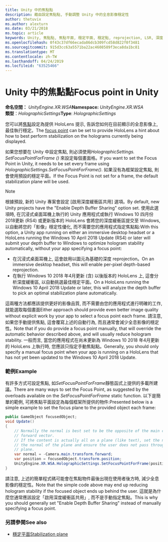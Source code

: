 ```yaml
---
title: Unity 中的焦點點
description: 藉由設定焦點點, 手動調整 Unity 中的全息影像穩定性
author: thetuvix
ms.author: alexturn
ms.date: 03/21/2018
ms.topic: article
keywords: Unity, 焦點點, 焦點平面, 穩定平面, 穩定點, reprojection, LSR, 深度緩衝區
ms.openlocfilehash: 0f43c37df66ecada86dcb309fcd58d822f0f3481
ms.sourcegitcommit: 915d3cc63a5571ba22ac4608589f3eca8da1bc81
ms.translationtype: MT
ms.contentlocale: zh-TW
ms.lasthandoff: 04/24/2019
ms.locfileid: "63525466"
---
```

# <a name="focus-point-in-unity"></a><span data-ttu-id="8b6ae-104">Unity 中的焦點點</span><span class="sxs-lookup"><span data-stu-id="8b6ae-104">Focus point in Unity</span></span>

<span data-ttu-id="8b6ae-105">**命名空間：**  *UnityEngine.XR.WSA*</span><span class="sxs-lookup"><span data-stu-id="8b6ae-105">**Namespace:** *UnityEngine.XR.WSA*</span></span><br>
<span data-ttu-id="8b6ae-106">**類型**：*HolographicSettings*</span><span class="sxs-lookup"><span data-stu-id="8b6ae-106">**Type**: *HolographicSettings*</span></span>

<span data-ttu-id="8b6ae-107">您可以將[焦點](hologram-stability.md#stabilization-plane)設定為提供 HoloLens 提示, 告訴您如何在目前顯示的全息影像上, 最佳執行穩定。</span><span class="sxs-lookup"><span data-stu-id="8b6ae-107">The [focus point](hologram-stability.md#stabilization-plane) can be set to provide HoloLens a hint about how to best perform stabilization on the holograms currently being displayed.</span></span>

<span data-ttu-id="8b6ae-108">如果您想要在 Unity 中設定焦點, 則必須使用*HolographicSettings. SetFocusPointForFrame ()* 來設定每個畫面格。</span><span class="sxs-lookup"><span data-stu-id="8b6ae-108">If you want to set the Focus Point in Unity, it needs to be set every frame using *HolographicSettings.SetFocusPointForFrame()*.</span></span> <span data-ttu-id="8b6ae-109">如果沒有為框架設定焦點, 則會使用預設的穩定平面。</span><span class="sxs-lookup"><span data-stu-id="8b6ae-109">If the Focus Point is not set for a frame, the default stabilization plane will be used.</span></span>

> [!NOTE]
> <span data-ttu-id="8b6ae-110">根據預設, 新的 Unity 專案會設定 [啟用深度緩衝區共用] 選項。</span><span class="sxs-lookup"><span data-stu-id="8b6ae-110">By default, new Unity projects have the "Enable Depth Buffer Sharing" option set.</span></span>  <span data-ttu-id="8b6ae-111">使用此選項時, 在沉浸式桌面耳機上執行的 Unity 應用程式或執行 Windows 10 四月份2018更新 (RS4) 或更新版本的 HoloLens 會將您的深度緩衝區提交至 Windows, 以自動將您的「影像」穩定性優化, 而不需要您的應用程式指定焦點點:</span><span class="sxs-lookup"><span data-stu-id="8b6ae-111">With this option, a Unity app running on either an immersive desktop headset or a HoloLens running the Windows 10 April 2018 Update (RS4) or later will submit your depth buffer to Windows to optimize hologram stability automatically, without your app specifying a focus point:</span></span>
> * <span data-ttu-id="8b6ae-112">在沉浸式桌面耳機上, 這會啟用以圖元為基礎的深度 reprojection。</span><span class="sxs-lookup"><span data-stu-id="8b6ae-112">On an immersive desktop headset, this will enable per-pixel depth-based reprojection.</span></span>
> * <span data-ttu-id="8b6ae-113">在執行 Windows 10 2018 年4月更新 (含) 以後版本的 HoloLens 上, 這會分析深度緩衝區, 以自動挑選最佳穩定平面。</span><span class="sxs-lookup"><span data-stu-id="8b6ae-113">On a HoloLens running the Windows 10 April 2018 Update or later, this will analyze the depth buffer to pick an optimal stabilization plane automatically.</span></span>
>
> <span data-ttu-id="8b6ae-114">這兩種方法都應該提供更好的影像品質, 而不需要由您的應用程式進行明確的工作, 就能選取每個畫面</span><span class="sxs-lookup"><span data-stu-id="8b6ae-114">Either approach should provide even better image quality without explicit work by your app to select a focus point each frame.</span></span>  <span data-ttu-id="8b6ae-115">請注意, 如果您手動提供焦點, 這會覆寫上述的自動行為, 而且通常會減少全息影像的穩定性。</span><span class="sxs-lookup"><span data-stu-id="8b6ae-115">Note that if you do provide a focus point manually, that will override the automatic behavior described above, and will usually reduce hologram stability.</span></span>  <span data-ttu-id="8b6ae-116">一般而言, 當您的應用程式在尚未更新為 Windows 10 2018 年4月更新的 HoloLens 上執行時, 您應該只指定手動焦點點。</span><span class="sxs-lookup"><span data-stu-id="8b6ae-116">Generally, you should only specify a manual focus point when your app is running on a HoloLens that has not yet been updated to the Windows 10 April 2018 Update.</span></span>

### <a name="example"></a><span data-ttu-id="8b6ae-117">範例</span><span class="sxs-lookup"><span data-stu-id="8b6ae-117">Example</span></span>

<span data-ttu-id="8b6ae-118">有許多方式可設定焦點, 如*SetFocusPointForFrame*靜態函式上提供的多載所建議。</span><span class="sxs-lookup"><span data-stu-id="8b6ae-118">There are many ways to set the Focus Point, as suggested by the overloads available on the *SetFocusPointForFrame* static function.</span></span> <span data-ttu-id="8b6ae-119">以下是簡單的範例, 可將焦點平面設定為每個框架所提供的物件:</span><span class="sxs-lookup"><span data-stu-id="8b6ae-119">Presented below is a simple example to set the focus plane to the provided object each frame:</span></span>

```cs
public GameObject focusedObject;
void Update()
{
    // Normally the normal is best set to be the opposite of the main camera's 
    // forward vector.
    // If the content is actually all on a plane (like text), set the normal to 
    // the normal of the plane and ensure the user does not pass through the 
    // plane.
    var normal = -Camera.main.transform.forward;     
    var position = focusedObject.transform.position;
    UnityEngine.XR.WSA.HolographicSettings.SetFocusPointForFrame(position, normal);
}
```

<span data-ttu-id="8b6ae-120">請注意, 上述的簡單程式碼可能會在焦點物件最後出現在使用者後方時, 減少全息影像的穩定性。</span><span class="sxs-lookup"><span data-stu-id="8b6ae-120">Note that the simple code above may end up reducing hologram stability if the focused object ends up behind the user.</span></span>  <span data-ttu-id="8b6ae-121">這就是為什麼您通常應該設定「啟用深度緩衝區共用」, 而不是手動指定焦點。</span><span class="sxs-lookup"><span data-stu-id="8b6ae-121">This is why you should generally set "Enable Depth Buffer Sharing" instead of manually specifying a focus point.</span></span>

### <a name="see-also"></a><span data-ttu-id="8b6ae-122">另請參閱</span><span class="sxs-lookup"><span data-stu-id="8b6ae-122">See also</span></span>
* [<span data-ttu-id="8b6ae-123">穩定平面</span><span class="sxs-lookup"><span data-stu-id="8b6ae-123">Stabilization plane</span></span>](hologram-stability.md#stabilization-plane)
